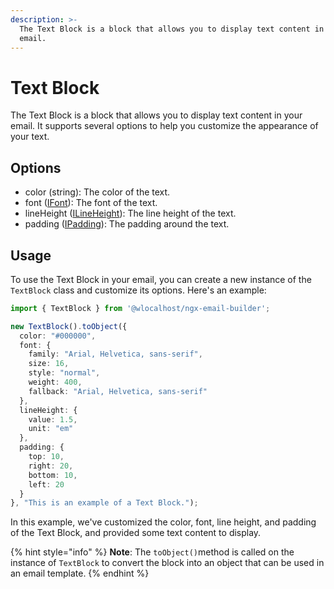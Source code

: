 ```yaml
---
description: >-
  The Text Block is a block that allows you to display text content in your
  email.
---
```


# Text Block

The Text Block is a block that allows you to display text content in your email. It supports several options to help you customize the appearance of your text.

## **Options**

* color (string): The color of the text.
* font ([IFont](../../interfaces.md#ifont)): The font of the text.
* lineHeight ([ILineHeight](../../interfaces.md#ilineheight)): The line height of the text.
* padding ([IPadding](../../interfaces.md#ipadding)): The padding around the text.

## **Usage**

To use the Text Block in your email, you can create a new instance of the `TextBlock` class and customize its options. Here's an example:

```typescript
import { TextBlock } from '@wlocalhost/ngx-email-builder';

new TextBlock().toObject({
  color: "#000000",
  font: {
    family: "Arial, Helvetica, sans-serif",
    size: 16,
    style: "normal",
    weight: 400,
    fallback: "Arial, Helvetica, sans-serif"
  },
  lineHeight: {
    value: 1.5,
    unit: "em"
  },
  padding: {
    top: 10,
    right: 20,
    bottom: 10,
    left: 20
  }
}, "This is an example of a Text Block.");
```

In this example, we've customized the color, font, line height, and padding of the Text Block, and provided some text content to display.&#x20;

{% hint style="info" %}
**Note**: The `toObject()`method is called on the instance of `TextBlock` to convert the block into an object that can be used in an email template.
{% endhint %}
